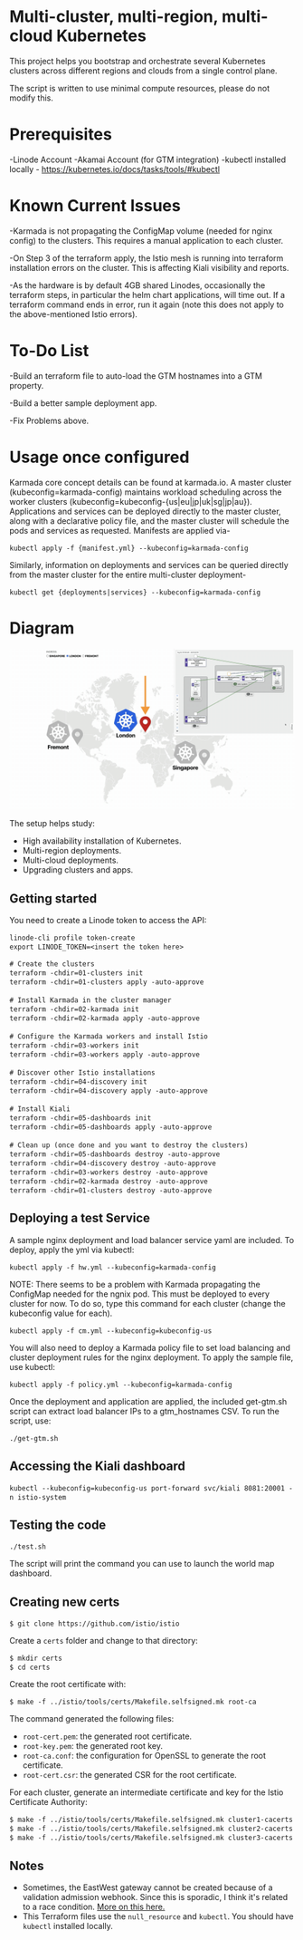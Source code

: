 # Multi-cluster, multi-region, multi-cloud Kubernetes

This project helps you bootstrap and orchestrate several Kubernetes clusters across different regions and clouds from a single control plane.

The script is written to use minimal compute resources, please do not modify this. 

# Prerequisites 

-Linode Account
-Akamai Account (for GTM integration)
-kubectl installed locally - https://kubernetes.io/docs/tasks/tools/#kubectl

# Known Current Issues

-Karmada is not propagating the ConfigMap volume (needed for nginx config) to the clusters. This requires a manual application to each cluster.

-On Step 3 of the terraform apply, the Istio mesh is running into terraform installation errors on the cluster. This is affecting Kiali visibility and reports. 

-As the hardware is by default 4GB shared Linodes, occasionally the terraform steps, in particular the helm chart applications, will time out. If a terraform command ends in error, run it again (note this does not apply to the above-mentioned Istio errors).

# To-Do List

-Build an terraform file to auto-load the GTM hostnames into a GTM property.

-Build a better sample deployment app.

-Fix Problems above.

# Usage once configured

Karmada core concept details can be found at karmada.io. A master cluster (kubeconfig=karmada-config) maintains workload scheduling across the worker clusters (kubeconfig=kubeconfig-{us|eu|jp|uk|sg|jp|au}). Applications and services can be deployed directly to the master cluster, along with a declarative policy file, and the master cluster will schedule the pods and services as requested. Manifests are applied via-
```
kubectl apply -f {manifest.yml} --kubeconfig=karmada-config
```
Similarly, information on deployments and services can be queried directly from the master cluster for the entire multi-cluster deployment-
```
kubectl get {deployments|services} --kubeconfig=karmada-config
```

# Diagram
![Scaling Kubernetes clusters across regions and clouds](assets/preview.gif)

The setup helps study:

- High availability installation of Kubernetes.
- Multi-region deployments.
- Multi-cloud deployments.
- Upgrading clusters and apps.

## Getting started

You need to create a Linode token to access the API:

```
linode-cli profile token-create
export LINODE_TOKEN=<insert the token here>
```

```
# Create the clusters
terraform -chdir=01-clusters init
terraform -chdir=01-clusters apply -auto-approve

# Install Karmada in the cluster manager
terraform -chdir=02-karmada init
terraform -chdir=02-karmada apply -auto-approve

# Configure the Karmada workers and install Istio
terraform -chdir=03-workers init
terraform -chdir=03-workers apply -auto-approve

# Discover other Istio installations
terraform -chdir=04-discovery init
terraform -chdir=04-discovery apply -auto-approve

# Install Kiali
terraform -chdir=05-dashboards init
terraform -chdir=05-dashboards apply -auto-approve

# Clean up (once done and you want to destroy the clusters)
terraform -chdir=05-dashboards destroy -auto-approve
terraform -chdir=04-discovery destroy -auto-approve
terraform -chdir=03-workers destroy -auto-approve
terraform -chdir=02-karmada destroy -auto-approve
terraform -chdir=01-clusters destroy -auto-approve
```
## Deploying a test Service

A sample nginx deployment and load balancer service yaml are included. To deploy, apply the yml via kubectl:
```
kubectl apply -f hw.yml --kubeconfig=karmada-config
```
NOTE: There seems to be a problem with Karmada propagating the ConfigMap needed for the ngnix pod. This must be deployed to every cluster for now. To do so, type this command for each cluster (change the kubeconfig value for each).
```
kubectl apply -f cm.yml --kubeconfig=kubeconfig-us
```
You will also need to deploy a Karmada policy file to set load balancing and cluster deployment rules for the nginx deployment. To apply the sample file, use kubectl:
```
kubectl apply -f policy.yml --kubeconfig=karmada-config
```
Once the deployment and application are applied, the included get-gtm.sh script can extract load balancer IPs to a gtm_hostnames CSV. To run the script, use:
```
./get-gtm.sh
```
## Accessing the Kiali dashboard

```
kubectl --kubeconfig=kubeconfig-us port-forward svc/kiali 8081:20001 -n istio-system
```

## Testing the code

```
./test.sh
```

The script will print the command you can use to launch the world map dashboard.

## Creating new certs

```
$ git clone https://github.com/istio/istio
```

Create a `certs` folder and change to that directory:

```
$ mkdir certs
$ cd certs
```

Create the root certificate with:

```
$ make -f ../istio/tools/certs/Makefile.selfsigned.mk root-ca
```

The command generated the following files:

- `root-cert.pem`: the generated root certificate.
- `root-key.pem`: the generated root key.
- `root-ca.conf`: the configuration for OpenSSL to generate the root certificate.
- `root-cert.csr`: the generated CSR for the root certificate.

For each cluster, generate an intermediate certificate and key for the Istio Certificate Authority:

```
$ make -f ../istio/tools/certs/Makefile.selfsigned.mk cluster1-cacerts
$ make -f ../istio/tools/certs/Makefile.selfsigned.mk cluster2-cacerts
$ make -f ../istio/tools/certs/Makefile.selfsigned.mk cluster3-cacerts
```

## Notes

- Sometimes, the EastWest gateway cannot be created because of a validation admission webhook. Since this is sporadic, I think it's related to a race condition. [More on this here.](https://github.com/istio/istio/issues/39205)
- This Terraform files use the `null_resource` and `kubectl`. You should have `kubectl` installed locally.
